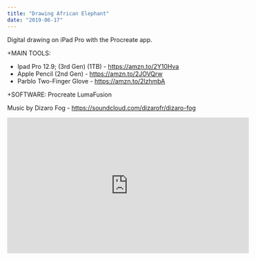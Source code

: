 ```yaml
---
title: "Drawing African Elephant"
date: "2019-06-17"
---
```


Digital drawing on iPad Pro with the Procreate app.

+MAIN TOOLS:
- Ipad Pro 12.9;  (3rd Gen) (1TB) - https://amzn.to/2Y10Hva
- Apple Pencil (2nd Gen) - https://amzn.to/2JOVQrw
- Parblo Two-Finger Glove - https://amzn.to/2lzhmbA

+SOFTWARE:
Procreate
LumaFusion

Music by Dizaro
Fog - https://soundcloud.com/dizarofr/dizaro-fog

<iframe width="560" height="315" src="https://www.youtube.com/embed/fe8JhLDBiF0" frameborder="0" allow="accelerometer; autoplay; encrypted-media; gyroscope; picture-in-picture" allowfullscreen></iframe>
